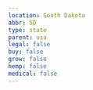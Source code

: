 ```yaml
---
location: South Dakota
abbr: SD
type: state
parent: usa
legal: false
buy: false
grow: false
hemp: false
medical: false
---
```

